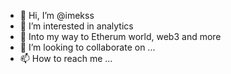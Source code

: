 - 👋 Hi, I’m @imekss
- 👀 I’m interested in analytics 
- 🌱 Into my way to Etherum world, web3 and more
- 💞️ I’m looking to collaborate on ...
- 📫 How to reach me ...

<!---
imekss/imekss is a ✨ special ✨ repository because its `README.md` (this file) appears on your GitHub profile.
You can click the Preview link to take a look at your changes.
--->
